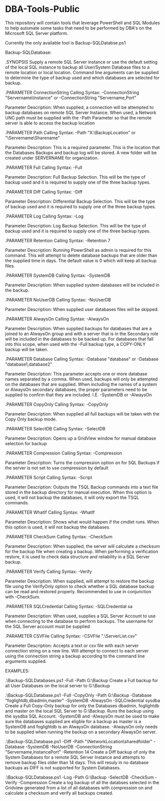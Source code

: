 # DBA-Tools-Public

This repository will contain tools that leverage PowerShell and SQL Modules to help automate some tasks that need to be performed by DBA's on the Microsoft SQL Server platform.

Currently the only available tool is Backup-SQLDatabse.ps1

Backup-SQLDatabase:

.SYNOPSIS
Supply a remote SQL Server instance or use the default setting of the local SQL instance to backup all User/System Database files to a remote location or local location.
Command line arguments can be supplied to determine the type of backup used and which databases are selected for backup.

.PARAMETER ConnectionString
Calling Syntax: -ConnectionString "Servername\Instance" or -ConnectionString "Servername,Port"

Parameter Description: When supplied, a connection will be attempted to backup databases on remote SQL Server Instance. When used, 
a Network UNC path must be supplied with the -Path Parameter so that the remote server is able to access the backup location

.PARAMETER Path
Calling Syntax: -Path "X:\BackupLocation" or "\\Servername\Sharename"

Parameter Description: This is a required parameter. This is the location that the Databases Backups and backup log will be stored. A new folder will be created under SERVERNAME for organization.

.PARAMETER Full
Calling Syntax: -Full

Parameter Description: Full Backup Selection. This will be the type of backup used and it is required to supply one of the three backup types.

.PARAMETER Diff
Calling Syntax: -Diff

Parameter Description: Differential Backup Selection. This will be the type of backup used and it is required to supply one of the three backup types.

.PARAMETER Log
Calling Syntax: -Log

Parameter Description: Log Backup Selection. This will be the type of backup used and it is required to supply one of the three backup types.

.PARAMETER Retention
Calling Syntax: -Retention 7

Parameter Description: Running PowerShell as admin is required for this command. This will attempt to delete database backups that are older than the supplied time in days. The default value is 0 which will keep all backup files.

.PARAMETER SystemDB
Calling Syntax: -SystemDB

Parameter Description: When supplied system databases will be included in the backup.

.PARAMETER NoUserDB
Calling Syntax: -NoUserDB

Parameter Description: When supplied user databases files will be skipped.

.PARAMETER AlwaysOn
Calling Syntax: -AlwaysOn

Parameter Description: When supplied backups for databases that are a joined to an AlwaysOn group and with a server that is in the Secondary role will be included in the databases to be backed up. 
For databases that fall into this scope, when used with the -Full backup type, a COPY-ONLY backup will be taken.

.PARAMETER Database
Calling Syntax: -Database "database" or -Database "database1,database2"

Parameter Description: This parameter accepts one or more database names separated by a comma. When used, backups will only be attempted on the databases that are supplied. 
When including the names of a system or AlwaysOn secondary databases, the proper parameters need to be supplied to confirm that they are included. I.E. -SystemDB or -AlwaysOn

.PARAMETER CopyOnly
Calling Syntax: -CopyOnly

Parameter Description: When supplied all full backups will be taken with the Copy Only backup mode.

.PARAMETER SelectDB
Calling Syntax: -SelectDB

Parameter Description: Opens up a GridView window for manual database selection for backup

.PARAMETER Compression
Calling Syntax: -Compression

Parameter Description: Turns the compression option on for SQL Backups if the server is not set to use compression by default

.PARAMETER Script
Calling Syntax: -Script

Parameter Description: Outputs the TSQL Backup commands into a text file stored in the backup directory for manual execution. When this option is used, it will not backup the databases,
it will only export the TSQL commands.

.PARAMETER WhatIf
Calling Syntax: -WhatIf

Parameter Description: Shows what would happen if the cmdlet runs. When this option is used, it will not backup the databases.

.PARAMETER CheckSum
Calling Syntax: -CheckSum

Parameter Description: When supplied, the server will calculate a checksum for the backup file when creating a backup. When performing a verification restore, it is used to check data 
structure and reliability in a SQL Server backup.

.PARAMETER Verify
Calling Syntax: -Verify

Parameter Description: When supplied, will attempt to restore the backup file using the VerifyOnly option to check whether a SQL database backup can be read and restored properly. 
Recommended to use in conjunction with -CheckSum.

.PARAMETER SQLCredential
Calling Syntax: -SQLCredential sa

Parameter Description: When used, supplies a SQL Server Account to use when connecting to the database to perform backups. The username for the SQL Server account must be supplied

.PARAMETER CSVFile
Calling Syntax: -CSVFile ".\ServerList.csv"

Parameter Description: Accepts a text or csv file with each server connection string on a new line. Will attempt to connect to each server using the connection string a backup according
to the command line arguments supplied.

EXAMPLES:

.\Backup-SQLDatabases.ps1 -Full -Path G:\Backup
    Create a Full backup for all User Databases on the local server to G:\Backup

.\Backup-SQLDatabase.ps1 -Full -CopyOnly -Path G:\Backup -Database "foglightdb,dbadmin,master" -SystemDB -AlwaysOn -SQLCredential sysdba
    Create a Full Copy-Only backup for only the Databases dbadmin, foglightdb and master on the local SQL Server to G:\Backup. Runs the backup
    using the sysdba SQL Account.
    -SystemDB and -AlwaysOn must be used to make sure the databases supplied are eligble for a backup as master is a SystemDB and
    foglightdb is an AlwaysOn database. -AlwaysOn only needs to be supplied when running the backup on a secondary AlwaysOn server.

.\Backup-SQLDatabase.ps1 -Diff -Path "\\NetworkLocation\sharedfolder" -Database -SystemDB -NoUserDB -ConnectionString "Servername,InstancePort" -Retention 14
    Create a Diff backup of only the System Databases for a remote SQL Server Instance and attempts to remove backup files older than 14 days. 
    This will resuly in no database backups as DIFF is not supported for System Databases.

.\Backup-SQLDatabase.ps1 -Log -Path G:\Backup -SelectDB -CheckSum -Verify -Compression
    Create a log backup of all the databses selected in the Gridview generated from a list of all databases with compression on and calculate a checksum and verify all backups created.

